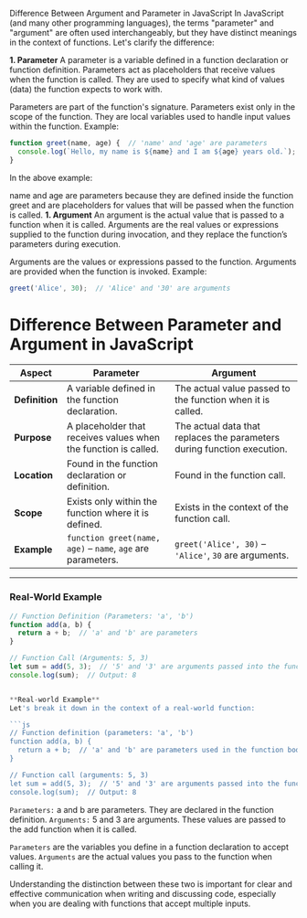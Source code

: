 Difference Between Argument and Parameter in JavaScript
In JavaScript (and many other programming languages), the terms "parameter" and "argument" are often used interchangeably, but they have distinct meanings in the context of functions. Let's clarify the difference:

**1. Parameter**
A parameter is a variable defined in a function declaration or function definition. Parameters act as placeholders that receive values when the function is called. They are used to specify what kind of values (data) the function expects to work with.

Parameters are part of the function's signature.
Parameters exist only in the scope of the function.
They are local variables used to handle input values within the function.
Example:
```js
function greet(name, age) {  // 'name' and 'age' are parameters
  console.log(`Hello, my name is ${name} and I am ${age} years old.`);
}
```
In the above example:

name and age are parameters because they are defined inside the function greet and are placeholders for values that will be passed when the function is called.
**1. Argument**
An argument is the actual value that is passed to a function when it is called. Arguments are the real values or expressions supplied to the function during invocation, and they replace the function’s parameters during execution.

Arguments are the values or expressions passed to the function.
Arguments are provided when the function is invoked.
Example:
```js
greet('Alice', 30);  // 'Alice' and '30' are arguments
```
# Difference Between Parameter and Argument in JavaScript

| **Aspect**        | **Parameter**                                 | **Argument**                                   |
|-------------------|------------------------------------------------|------------------------------------------------|
| **Definition**    | A variable defined in the function declaration. | The actual value passed to the function when it is called. |
| **Purpose**       | A placeholder that receives values when the function is called. | The actual data that replaces the parameters during function execution. |
| **Location**      | Found in the function declaration or definition. | Found in the function call.                    |
| **Scope**         | Exists only within the function where it is defined. | Exists in the context of the function call.     |
| **Example**       | `function greet(name, age)` – `name`, `age` are parameters. | `greet('Alice', 30)` – `'Alice'`, `30` are arguments. |

---

### Real-World Example

```javascript
// Function Definition (Parameters: 'a', 'b')
function add(a, b) {
  return a + b;  // 'a' and 'b' are parameters
}

// Function Call (Arguments: 5, 3)
let sum = add(5, 3);  // '5' and '3' are arguments passed into the function
console.log(sum);  // Output: 8


**Real-world Example**
Let's break it down in the context of a real-world function:

```js
// Function definition (parameters: 'a', 'b')
function add(a, b) {
  return a + b;  // 'a' and 'b' are parameters used in the function body
}

// Function call (arguments: 5, 3)
let sum = add(5, 3);  // '5' and '3' are arguments passed into the function
console.log(sum);  // Output: 8

```

`Parameters:` a and b are parameters. They are declared in the function definition.
`Arguments:` 5 and 3 are arguments. These values are passed to the add function when it is called.


`Parameters` are the variables you define in a function declaration to accept values.
`Arguments` are the actual values you pass to the function when calling it.

Understanding the distinction between these two is important for clear and effective communication when writing and discussing code, especially when you are dealing with functions that accept multiple inputs.
